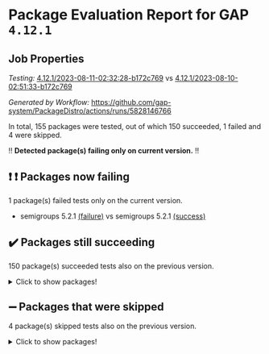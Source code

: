 # Package Evaluation Report for GAP `4.12.1`

## Job Properties

*Testing:* [4.12.1/2023-08-11-02:32:28-b172c769](https://github.com/gap-system/PackageDistro/blob/data/reports/4.12.1/2023-08-11-02:32:28-b172c769) vs [4.12.1/2023-08-10-02:51:33-b172c769](https://github.com/gap-system/PackageDistro/blob/data/reports/4.12.1/2023-08-10-02:51:33-b172c769)

*Generated by Workflow:* https://github.com/gap-system/PackageDistro/actions/runs/5828146766

In total, 155 packages were tested, out of which 150 succeeded, 1 failed and 4 were skipped.

:bangbang: **Detected package(s) failing only on current version.** :bangbang:

## :exclamation: :exclamation: Packages now failing

1 package(s) failed tests only on the current version.
- semigroups 5.2.1 [(failure)](https://github.com/gap-system/PackageDistro/actions/runs/5828146766/job/15805603355) vs semigroups 5.2.1 [(success)](https://github.com/gap-system/PackageDistro/actions/runs/5816163881/job/15769147156)

## :heavy_check_mark: Packages still succeeding

150 package(s) succeeded tests also on the previous version.
<details><summary>Click to show packages!</summary>

- 4ti2interface 2023.02-04 [(success)](https://github.com/gap-system/PackageDistro/actions/runs/5828146766/job/15805590131)
- ace 5.6.2 [(success)](https://github.com/gap-system/PackageDistro/actions/runs/5828146766/job/15805590234)
- aclib 1.3.2 [(success)](https://github.com/gap-system/PackageDistro/actions/runs/5828146766/job/15805590342)
- agt 0.3.1 [(success)](https://github.com/gap-system/PackageDistro/actions/runs/5828146766/job/15805590439)
- alnuth 3.2.1 [(success)](https://github.com/gap-system/PackageDistro/actions/runs/5828146766/job/15805590529)
- anupq 3.3.0 [(success)](https://github.com/gap-system/PackageDistro/actions/runs/5828146766/job/15805590634)
- atlasrep 2.1.6 [(success)](https://github.com/gap-system/PackageDistro/actions/runs/5828146766/job/15805590734)
- autodoc 2023.06.19 [(success)](https://github.com/gap-system/PackageDistro/actions/runs/5828146766/job/15805590849)
- automata 1.15 [(success)](https://github.com/gap-system/PackageDistro/actions/runs/5828146766/job/15805590964)
- automgrp 1.3.2 [(success)](https://github.com/gap-system/PackageDistro/actions/runs/5828146766/job/15805591064)
- autpgrp 1.11 [(success)](https://github.com/gap-system/PackageDistro/actions/runs/5828146766/job/15805591166)
- cap 2023.08-03 [(success)](https://github.com/gap-system/PackageDistro/actions/runs/5828146766/job/15805591261)
- caratinterface 2.3.5 [(success)](https://github.com/gap-system/PackageDistro/actions/runs/5828146766/job/15805591379)
- cddinterface 2022.11.01 [(success)](https://github.com/gap-system/PackageDistro/actions/runs/5828146766/job/15805591484)
- circle 1.6.6 [(success)](https://github.com/gap-system/PackageDistro/actions/runs/5828146766/job/15805591595)
- classicpres 1.22 [(success)](https://github.com/gap-system/PackageDistro/actions/runs/5828146766/job/15805591706)
- cohomolo 1.6.11 [(success)](https://github.com/gap-system/PackageDistro/actions/runs/5828146766/job/15805591820)
- congruence 1.2.5 [(success)](https://github.com/gap-system/PackageDistro/actions/runs/5828146766/job/15805591936)
- corelg 1.56 [(success)](https://github.com/gap-system/PackageDistro/actions/runs/5828146766/job/15805592035)
- crime 1.6 [(success)](https://github.com/gap-system/PackageDistro/actions/runs/5828146766/job/15805592138)
- crisp 1.4.6 [(success)](https://github.com/gap-system/PackageDistro/actions/runs/5828146766/job/15805592272)
- crypting 0.10.4 [(success)](https://github.com/gap-system/PackageDistro/actions/runs/5828146766/job/15805592374)
- cryst 4.1.26 [(success)](https://github.com/gap-system/PackageDistro/actions/runs/5828146766/job/15805592484)
- crystcat 1.1.10 [(success)](https://github.com/gap-system/PackageDistro/actions/runs/5828146766/job/15805592603)
- ctbllib 1.3.6 [(success)](https://github.com/gap-system/PackageDistro/actions/runs/5828146766/job/15805592689)
- cubefree 1.19 [(success)](https://github.com/gap-system/PackageDistro/actions/runs/5828146766/job/15805592795)
- curlinterface 2.3.2 [(success)](https://github.com/gap-system/PackageDistro/actions/runs/5828146766/job/15805592881)
- cvec 2.8.1 [(success)](https://github.com/gap-system/PackageDistro/actions/runs/5828146766/job/15805592977)
- datastructures 0.3.0 [(success)](https://github.com/gap-system/PackageDistro/actions/runs/5828146766/job/15805593072)
- deepthought 1.0.6 [(success)](https://github.com/gap-system/PackageDistro/actions/runs/5828146766/job/15805593164)
- design 1.8 [(success)](https://github.com/gap-system/PackageDistro/actions/runs/5828146766/job/15805593288)
- difsets 2.3.1 [(success)](https://github.com/gap-system/PackageDistro/actions/runs/5828146766/job/15805593406)
- digraphs 1.6.2 [(success)](https://github.com/gap-system/PackageDistro/actions/runs/5828146766/job/15805593503)
- edim 1.3.7 [(success)](https://github.com/gap-system/PackageDistro/actions/runs/5828146766/job/15805593619)
- example 4.3.4 [(success)](https://github.com/gap-system/PackageDistro/actions/runs/5828146766/job/15805593732)
- examplesforhomalg 2023.07-01 [(success)](https://github.com/gap-system/PackageDistro/actions/runs/5828146766/job/15805593854)
- factint 1.6.3 [(success)](https://github.com/gap-system/PackageDistro/actions/runs/5828146766/job/15805593931)
- ferret 1.0.9 [(success)](https://github.com/gap-system/PackageDistro/actions/runs/5828146766/job/15805594031)
- fga 1.5.0 [(success)](https://github.com/gap-system/PackageDistro/actions/runs/5828146766/job/15805594122)
- fining 1.5.6 [(success)](https://github.com/gap-system/PackageDistro/actions/runs/5828146766/job/15805594198)
- float 1.0.3 [(success)](https://github.com/gap-system/PackageDistro/actions/runs/5828146766/job/15805594286)
- format 1.4.3 [(success)](https://github.com/gap-system/PackageDistro/actions/runs/5828146766/job/15805594382)
- forms 1.2.9 [(success)](https://github.com/gap-system/PackageDistro/actions/runs/5828146766/job/15805594481)
- fplsa 1.2.6 [(success)](https://github.com/gap-system/PackageDistro/actions/runs/5828146766/job/15805594570)
- fr 2.4.12 [(success)](https://github.com/gap-system/PackageDistro/actions/runs/5828146766/job/15805594654)
- francy 2.0.3 [(success)](https://github.com/gap-system/PackageDistro/actions/runs/5828146766/job/15805594760)
- fwtree 1.3 [(success)](https://github.com/gap-system/PackageDistro/actions/runs/5828146766/job/15805594839)
- gapdoc 1.6.6 [(success)](https://github.com/gap-system/PackageDistro/actions/runs/5828146766/job/15805594938)
- gauss 2023.02-04 [(success)](https://github.com/gap-system/PackageDistro/actions/runs/5828146766/job/15805595039)
- gaussforhomalg 2023.02-04 [(success)](https://github.com/gap-system/PackageDistro/actions/runs/5828146766/job/15805595133)
- gbnp 1.0.5 [(success)](https://github.com/gap-system/PackageDistro/actions/runs/5828146766/job/15805595284)
- generalizedmorphismsforcap 2023.03-01 [(success)](https://github.com/gap-system/PackageDistro/actions/runs/5828146766/job/15805595359)
- genss 1.6.8 [(success)](https://github.com/gap-system/PackageDistro/actions/runs/5828146766/job/15805595436)
- gradedmodules 2023.02-04 [(success)](https://github.com/gap-system/PackageDistro/actions/runs/5828146766/job/15805595521)
- gradedringforhomalg 2023.02-04 [(success)](https://github.com/gap-system/PackageDistro/actions/runs/5828146766/job/15805595612)
- grape 4.9.0 [(success)](https://github.com/gap-system/PackageDistro/actions/runs/5828146766/job/15805595717)
- groupoids 1.73 [(success)](https://github.com/gap-system/PackageDistro/actions/runs/5828146766/job/15805595823)
- grpconst 2.6.4 [(success)](https://github.com/gap-system/PackageDistro/actions/runs/5828146766/job/15805595912)
- guarana 0.96.3 [(success)](https://github.com/gap-system/PackageDistro/actions/runs/5828146766/job/15805595986)
- guava 3.18 [(success)](https://github.com/gap-system/PackageDistro/actions/runs/5828146766/job/15805596059)
- hap 1.57 [(success)](https://github.com/gap-system/PackageDistro/actions/runs/5828146766/job/15805596172)
- hapcryst 0.1.15 [(success)](https://github.com/gap-system/PackageDistro/actions/runs/5828146766/job/15805596246)
- hecke 1.5.3 [(success)](https://github.com/gap-system/PackageDistro/actions/runs/5828146766/job/15805596346)
- help 3.5 [(success)](https://github.com/gap-system/PackageDistro/actions/runs/5828146766/job/15805596433)
- homalg 2023.02-05 [(success)](https://github.com/gap-system/PackageDistro/actions/runs/5828146766/job/15805596514)
- homalgtocas 2023.02-04 [(success)](https://github.com/gap-system/PackageDistro/actions/runs/5828146766/job/15805596622)
- idrel 2.45 [(success)](https://github.com/gap-system/PackageDistro/actions/runs/5828146766/job/15805596720)
- images 1.3.1 [(success)](https://github.com/gap-system/PackageDistro/actions/runs/5828146766/job/15805596826)
- intpic 0.3.0 [(success)](https://github.com/gap-system/PackageDistro/actions/runs/5828146766/job/15805596930)
- io 4.8.1 [(success)](https://github.com/gap-system/PackageDistro/actions/runs/5828146766/job/15805597027)
- io_forhomalg 2023.02-04 [(success)](https://github.com/gap-system/PackageDistro/actions/runs/5828146766/job/15805597157)
- irredsol 1.4.4 [(success)](https://github.com/gap-system/PackageDistro/actions/runs/5828146766/job/15805597293)
- json 2.1.1 [(success)](https://github.com/gap-system/PackageDistro/actions/runs/5828146766/job/15805597404)
- jupyterkernel 1.5.0 [(success)](https://github.com/gap-system/PackageDistro/actions/runs/5828146766/job/15805597532)
- jupyterviz 1.5.6 [(success)](https://github.com/gap-system/PackageDistro/actions/runs/5828146766/job/15805597648)
- kan 1.35 [(success)](https://github.com/gap-system/PackageDistro/actions/runs/5828146766/job/15805597809)
- kbmag 1.5.11 [(success)](https://github.com/gap-system/PackageDistro/actions/runs/5828146766/job/15805597953)
- laguna 3.9.6 [(success)](https://github.com/gap-system/PackageDistro/actions/runs/5828146766/job/15805598090)
- liealgdb 2.2.1 [(success)](https://github.com/gap-system/PackageDistro/actions/runs/5828146766/job/15805598216)
- liepring 2.8 [(success)](https://github.com/gap-system/PackageDistro/actions/runs/5828146766/job/15805598354)
- liering 2.4.2 [(success)](https://github.com/gap-system/PackageDistro/actions/runs/5828146766/job/15805598474)
- linearalgebraforcap 2023.06-02 [(success)](https://github.com/gap-system/PackageDistro/actions/runs/5828146766/job/15805598630)
- localizeringforhomalg 2023.02-04 [(success)](https://github.com/gap-system/PackageDistro/actions/runs/5828146766/job/15805598751)
- loops 3.4.3 [(success)](https://github.com/gap-system/PackageDistro/actions/runs/5828146766/job/15805598901)
- lpres 1.0.3 [(success)](https://github.com/gap-system/PackageDistro/actions/runs/5828146766/job/15805599080)
- majoranaalgebras 1.5.1 [(success)](https://github.com/gap-system/PackageDistro/actions/runs/5828146766/job/15805599210)
- mapclass 1.4.6 [(success)](https://github.com/gap-system/PackageDistro/actions/runs/5828146766/job/15805599340)
- matgrp 0.70 [(success)](https://github.com/gap-system/PackageDistro/actions/runs/5828146766/job/15805599469)
- matricesforhomalg 2023.02-04 [(success)](https://github.com/gap-system/PackageDistro/actions/runs/5828146766/job/15805599580)
- modisom 2.5.4 [(success)](https://github.com/gap-system/PackageDistro/actions/runs/5828146766/job/15805599736)
- modulepresentationsforcap 2023.08-01 [(success)](https://github.com/gap-system/PackageDistro/actions/runs/5828146766/job/15805599891)
- modules 2023.02-04 [(success)](https://github.com/gap-system/PackageDistro/actions/runs/5828146766/job/15805599996)
- monoidalcategories 2023.07-01 [(success)](https://github.com/gap-system/PackageDistro/actions/runs/5828146766/job/15805600108)
- nconvex 2022.09-01 [(success)](https://github.com/gap-system/PackageDistro/actions/runs/5828146766/job/15805600229)
- nilmat 1.4.2 [(success)](https://github.com/gap-system/PackageDistro/actions/runs/5828146766/job/15805600318)
- nock 1.5 [(success)](https://github.com/gap-system/PackageDistro/actions/runs/5828146766/job/15805600438)
- normalizinterface 1.3.6 [(success)](https://github.com/gap-system/PackageDistro/actions/runs/5828146766/job/15805600583)
- nq 2.5.10 [(success)](https://github.com/gap-system/PackageDistro/actions/runs/5828146766/job/15805600686)
- numericalsgps 1.3.1 [(success)](https://github.com/gap-system/PackageDistro/actions/runs/5828146766/job/15805600829)
- openmath 11.5.3 [(success)](https://github.com/gap-system/PackageDistro/actions/runs/5828146766/job/15805600948)
- orb 4.9.0 [(success)](https://github.com/gap-system/PackageDistro/actions/runs/5828146766/job/15805601083)
- packagemanager 1.4.1 [(success)](https://github.com/gap-system/PackageDistro/actions/runs/5828146766/job/15805601203)
- patternclass 2.4.3 [(success)](https://github.com/gap-system/PackageDistro/actions/runs/5828146766/job/15805601309)
- permut 2.0.4 [(success)](https://github.com/gap-system/PackageDistro/actions/runs/5828146766/job/15805601439)
- polenta 1.3.10 [(success)](https://github.com/gap-system/PackageDistro/actions/runs/5828146766/job/15805601546)
- polymaking 0.8.6 [(success)](https://github.com/gap-system/PackageDistro/actions/runs/5828146766/job/15805601662)
- primgrp 3.4.4 [(success)](https://github.com/gap-system/PackageDistro/actions/runs/5828146766/job/15805601768)
- profiling 2.5.4 [(success)](https://github.com/gap-system/PackageDistro/actions/runs/5828146766/job/15805601876)
- qpa 1.34 [(success)](https://github.com/gap-system/PackageDistro/actions/runs/5828146766/job/15805601982)
- quagroup 1.8.3 [(success)](https://github.com/gap-system/PackageDistro/actions/runs/5828146766/job/15805602095)
- radiroot 2.9 [(success)](https://github.com/gap-system/PackageDistro/actions/runs/5828146766/job/15805602191)
- rcwa 4.7.1 [(success)](https://github.com/gap-system/PackageDistro/actions/runs/5828146766/job/15805602285)
- rds 1.8 [(success)](https://github.com/gap-system/PackageDistro/actions/runs/5828146766/job/15805602415)
- recog 1.4.2 [(success)](https://github.com/gap-system/PackageDistro/actions/runs/5828146766/job/15805602521)
- repndecomp 1.3.0 [(success)](https://github.com/gap-system/PackageDistro/actions/runs/5828146766/job/15805602623)
- repsn 3.1.1 [(success)](https://github.com/gap-system/PackageDistro/actions/runs/5828146766/job/15805602729)
- resclasses 4.7.3 [(success)](https://github.com/gap-system/PackageDistro/actions/runs/5828146766/job/15805602840)
- ringsforhomalg 2023.02-05 [(success)](https://github.com/gap-system/PackageDistro/actions/runs/5828146766/job/15805602986)
- sco 2023.02-04 [(success)](https://github.com/gap-system/PackageDistro/actions/runs/5828146766/job/15805603129)
- scscp 2.4.1 [(success)](https://github.com/gap-system/PackageDistro/actions/runs/5828146766/job/15805603243)
- sglppow 2.3 [(success)](https://github.com/gap-system/PackageDistro/actions/runs/5828146766/job/15805603450)
- sgpviz 0.999.5 [(success)](https://github.com/gap-system/PackageDistro/actions/runs/5828146766/job/15805603558)
- simpcomp 2.1.14 [(success)](https://github.com/gap-system/PackageDistro/actions/runs/5828146766/job/15805603652)
- singular 2023.02.09 [(success)](https://github.com/gap-system/PackageDistro/actions/runs/5828146766/job/15805603759)
- sl2reps 1.1 [(success)](https://github.com/gap-system/PackageDistro/actions/runs/5828146766/job/15805603879)
- sla 1.5.3 [(success)](https://github.com/gap-system/PackageDistro/actions/runs/5828146766/job/15805603981)
- smallgrp 1.5.3 [(success)](https://github.com/gap-system/PackageDistro/actions/runs/5828146766/job/15805604115)
- smallsemi 0.6.13 [(success)](https://github.com/gap-system/PackageDistro/actions/runs/5828146766/job/15805604255)
- sonata 2.9.6 [(success)](https://github.com/gap-system/PackageDistro/actions/runs/5828146766/job/15805604368)
- sophus 1.27 [(success)](https://github.com/gap-system/PackageDistro/actions/runs/5828146766/job/15805604471)
- spinsym 1.5.2 [(success)](https://github.com/gap-system/PackageDistro/actions/runs/5828146766/job/15805604590)
- standardff 0.9.4 [(success)](https://github.com/gap-system/PackageDistro/actions/runs/5828146766/job/15805604702)
- symbcompcc 1.3.2 [(success)](https://github.com/gap-system/PackageDistro/actions/runs/5828146766/job/15805604811)
- thelma 1.3 [(success)](https://github.com/gap-system/PackageDistro/actions/runs/5828146766/job/15805604923)
- tomlib 1.2.9 [(success)](https://github.com/gap-system/PackageDistro/actions/runs/5828146766/job/15805605028)
- toolsforhomalg 2023.07-01 [(success)](https://github.com/gap-system/PackageDistro/actions/runs/5828146766/job/15805605144)
- toric 1.9.5 [(success)](https://github.com/gap-system/PackageDistro/actions/runs/5828146766/job/15805605242)
- toricvarieties 2022.07.13 [(success)](https://github.com/gap-system/PackageDistro/actions/runs/5828146766/job/15805605331)
- transgrp 3.6.4 [(success)](https://github.com/gap-system/PackageDistro/actions/runs/5828146766/job/15805605433)
- ugaly 4.1.3 [(success)](https://github.com/gap-system/PackageDistro/actions/runs/5828146766/job/15805605545)
- unipot 1.5 [(success)](https://github.com/gap-system/PackageDistro/actions/runs/5828146766/job/15805605734)
- unitlib 4.2.0 [(success)](https://github.com/gap-system/PackageDistro/actions/runs/5828146766/job/15805605830)
- utils 0.82 [(success)](https://github.com/gap-system/PackageDistro/actions/runs/5828146766/job/15805605956)
- uuid 0.7 [(success)](https://github.com/gap-system/PackageDistro/actions/runs/5828146766/job/15805606064)
- walrus 0.9991 [(success)](https://github.com/gap-system/PackageDistro/actions/runs/5828146766/job/15805606173)
- wedderga 4.10.4 [(success)](https://github.com/gap-system/PackageDistro/actions/runs/5828146766/job/15805606249)
- xmod 2.91 [(success)](https://github.com/gap-system/PackageDistro/actions/runs/5828146766/job/15805606360)
- xmodalg 1.23 [(success)](https://github.com/gap-system/PackageDistro/actions/runs/5828146766/job/15805606469)
- yangbaxter 0.10.3 [(success)](https://github.com/gap-system/PackageDistro/actions/runs/5828146766/job/15805606557)
- zeromqinterface 0.14 [(success)](https://github.com/gap-system/PackageDistro/actions/runs/5828146766/job/15805606648)
</details>

## :heavy_minus_sign: Packages that were skipped

4 package(s) skipped tests also on the previous version.
<details><summary>Click to show packages!</summary>

- browse 1.8.21 [(skipped)](https://github.com/gap-system/PackageDistro/actions/runs/5828146766/job/15805331284)
- itc 1.5.1 [(skipped)](https://github.com/gap-system/PackageDistro/actions/runs/5828146766/job/15805331284)
- polycyclic 2.16 [(skipped)](https://github.com/gap-system/PackageDistro/actions/runs/5828146766/job/15805331284)
- xgap 4.31 [(skipped)](https://github.com/gap-system/PackageDistro/actions/runs/5828146766/job/15805331284)
</details>

